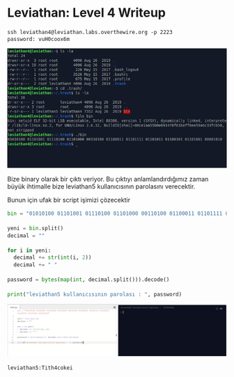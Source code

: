 # Leviathan: Level 4 Writeup

    ssh leviathan4@leviathan.labs.overthewire.org -p 2223
    password: vuH0coox6m

![](img/4/0.png)

Bize binary olarak bir çıktı veriyor. Bu çıktıyı anlamlandırdığımız zaman büyük ihtimalle bize leviathan5 kullanıcısının parolasını verecektir.

Bunun için ufak bir script işimizi çözecektir

```python
bin = "01010100 01101001 01110100 01101000 00110100 01100011 01101111 01101011 01100101 01101001 00001010"

yeni = bin.split()
decimal = ""

for i in yeni:
  decimal += str(int(i, 2))
  decimal += " "

password = bytes(map(int, decimal.split())).decode()

print("leviathan5 kullanıcısının parolası : ", password)
```

![](img/4/1.png)

`leviathan5:Tith4cokei`
